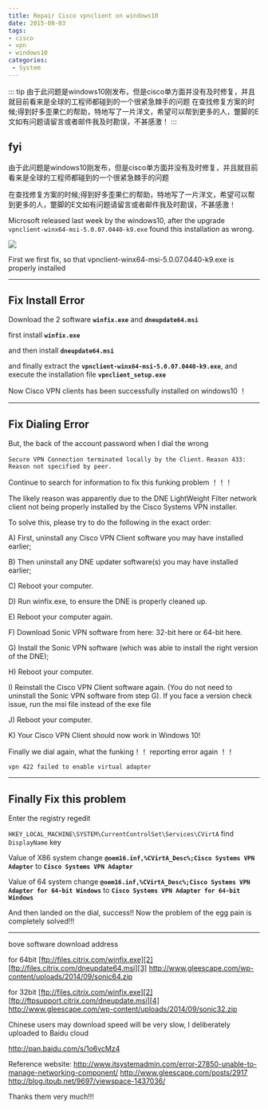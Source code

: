 ```yaml
---
title: Repair Cisco vpnclient on windows10
date: 2015-08-03
tags:
- cisco
- vpn
- windows10
categories:
 - System
---
```



::: tip
由于此问题是windows10刚发布，但是cisco单方面并没有及时修复，并且就目前看来是全球的工程师都碰到的一个很紧急棘手的问题
在查找修复方案的时候;得到好多歪果仁的帮助，特地写了一片洋文，希望可以帮到更多的人，蹩脚的E文如有问题请留言或者邮件我及时勘误，不甚感激！
:::

<!-- more -->


## fyi

由于此问题是windows10刚发布，但是cisco单方面并没有及时修复，并且就目前看来是全球的工程师都碰到的一个很紧急棘手的问题

在查找修复方案的时候;得到好多歪果仁的帮助，特地写了一片洋文，希望可以帮到更多的人，蹩脚的E文如有问题请留言或者邮件我及时勘误，不甚感激！


Microsoft released last week by the windows10, after the upgrade `vpnclient-winx64-msi-5.0.07.0440-k9.exe` found this installation as wrong.

![][1]

First we first fix, so that vpnclient-winx64-msi-5.0.07.0440-k9.exe is properly installed


------------------------------------------

## Fix Install Error

Download the 2 software **``winfix.exe``** and **``dneupdate64.msi``**

first install **``winfix.exe``** 

and then install **``dneupdate64.msi``**

and finally extract the **``vpnclient-winx64-msi-5.0.07.0440-k9.exe``**, and execute the installation file **``vpnclient_setup.exe``**

Now Cisco VPN clients has been successfully installed on windows10 ！

------------------------------------------

## Fix Dialing Error

But, the back of the account password when I dial the wrong

``Secure VPN Connection terminated locally by the Client.``
``Reason 433: Reason not specified by peer.``

Continue to search for information to fix this funking problem ！！！

The likely reason was apparently due to the DNE LightWeight Filter network client not being properly installed by the Cisco Systems VPN installer.

To solve this, please try to do the following in the exact order:

A) First, uninstall any Cisco VPN Client software you may have installed earlier;

B) Then uninstall any DNE updater software(s) you may have installed earlier;

C) Reboot your computer.

D) Run winfix.exe, to ensure the DNE is properly cleaned up. 

E) Reboot your computer again.

F) Download Sonic VPN software from here: 32-bit here or 64-bit here.

G) Install the Sonic VPN software (which was able to install the right version of the DNE);

H) Reboot your computer.

I) Reinstall the Cisco VPN Client software again. (You do not need to uninstall the Sonic VPN software from step G). If you face a version check issue, run the msi file instead of the exe file

J) Reboot your computer.

K) Your Cisco VPN Client should now work in Windows 10!

Finally we dial again, what the funking！！ reporting error again ！！

``vpn 422 failed to enable virtual adapter``

------------------------------------------

## Finally Fix this problem

Enter the registry regedit

``HKEY_LOCAL_MACHINE\SYSTEM\CurrentControlSet\Services\CVirtA`` find ``DisplayName``  key  

Value of X86 system change **`@oem16.inf,%CVirtA_Desc%;Cisco Systems VPN Adapter`** to **`Cisco Systems VPN Adapter`**

Value of 64 system change **`@oem16.inf,%CVirtA_Desc%;Cisco Systems VPN Adapter for 64-bit Windows`** to **`Cisco Systems VPN Adapter for 64-bit Windows`**

And then landed on the dial, success!!
Now the problem of the egg pain is completely solved!!!

------------------------------------------

bove software download address

for 64bit
[ftp://files.citrix.com/winfix.exe][2]
[ftp://files.citrix.com/dneupdate64.msi][3]
http://www.gleescape.com/wp-content/uploads/2014/09/sonic64.zip

for 32bit
[ftp://files.citrix.com/winfix.exe][2]
[ftp://ftpsupport.citrix.com/dneupdate.msi][4]
http://www.gleescape.com/wp-content/uploads/2014/09/sonic32.zip

Chinese users may download speed will be very slow, I deliberately uploaded to Baidu cloud

http://pan.baidu.com/s/1o6vcMz4

Reference website:
http://www.itsystemadmin.com/error-27850-unable-to-manage-networking-component/
http://www.gleescape.com/posts/2917
http://blog.itpub.net/9697/viewspace-1437036/

Thanks them very much!!!


  [1]: http://r.loli.io/eAVbii.png
  [2]: ftp://files.citrix.com/winfix.exe
  [3]: ftp://files.citrix.com/dneupdate64.msi
  [4]: ftp://ftpsupport.citrix.com/dneupdate.msi

